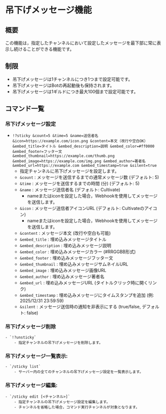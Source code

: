 # 吊下げメッセージ機能
## 概要
この機能は，指定したチャンネルにおいて設定したメッセージを最下部に常に表示し続けることができる機能です。

## 制限
- 吊下げメッセージは1チャンネルにつき1つまで設定可能です。
- 吊下げメッセージはBotの再起動後も保持されます。
- 吊下げメッセージは1ギルドにつき最大100個まで設定可能です。

## コマンド一覧
### 吊下げメッセージ設定
- `!?sticky &count=5 &time=5 &name=送信者名 &icon=https://example.com/icon.png &content=本文（改行や空白OK） &embed_title=タイトル &embed_description=説明 &embed_color=#ff0000 &embed_footer=フッター文 &embed_thumbnail=https://example.com/thumb.png &embed_image=https://example.com/img.png &embed_author=著者名 &embed_url=https://example.com &embed_timestamp=true &silent=true`
    - 指定チャンネルに吊下げメッセージを設定します。
    - `&count` : メッセージを送信するまでの通常メッセージ数 (デフォルト: 5)
    - `&time` : メッセージを送信するまでの時間 (分) (デフォルト: 5)
    - `&name` : メッセージ送信者名 (デフォルト: Cultivate)
        - nameまたはiconを設定した場合，Webhookを使用してメッセージを送信します。
    - `&icon` : メッセージ送信者アイコンURL (デフォルト: Cultivateのアイコン)
        - nameまたはiconを設定した場合，Webhookを使用してメッセージを送信します。
    - `&content` : メッセージ本文 (改行や空白も可能)
    - `&embed_title` : 埋め込みメッセージタイトル
    - `&embed_description` : 埋め込みメッセージ説明
    - `&embed_color` : 埋め込みメッセージカラー (#RRGGBB形式)
    - `&embed_footer` : 埋め込みメッセージフッター文
    - `&embed_thumbnail` : 埋め込みメッセージサムネイルURL
    - `&embed_image` : 埋め込みメッセージ画像URL
    - `&embed_author` : 埋め込みメッセージ著者名
    - `&embed_url` : 埋め込みメッセージURL (タイトルクリック時に開くリンク)
    - `&embed_timestamp` : 埋め込みメッセージにタイムスタンプを追加 (例: 2025/12/31 23:59:59)
    - `&silent` : メッセージ送信時の通知を非表示にする (true/false, デフォルト: false)
### 吊下げメッセージ削除
    - `!?unsticky`
        - 指定チャンネルの吊下げメッセージを削除します。
### 吊下げメッセージ一覧表示: 
    - `/sticky list`
        - サーバー内の全てのチャンネルの吊下げメッセージ設定を一覧表示します。
### 吊下げメッセージ編集: 
    - `/sticky edit [<チャンネル>]`
        - 指定チャンネルの吊下げメッセージ設定を編集します。
        - チャンネルを省略した場合，コマンド実行チャンネルが対象となります。